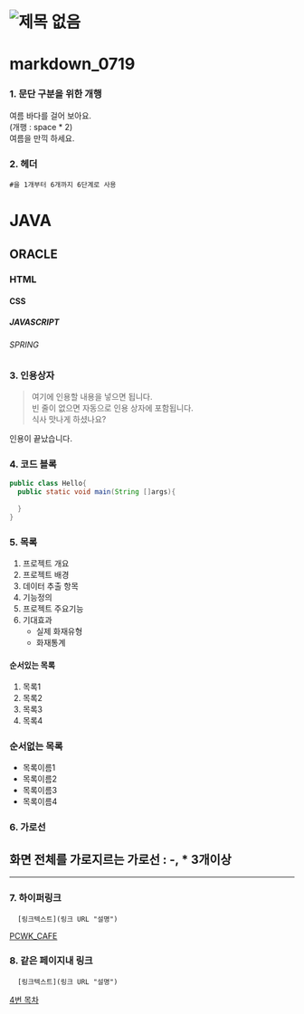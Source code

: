 # ![제목 없음](https://github.com/user-attachments/assets/9f536685-5bd8-4f9e-8d41-b944fc23667d)

# markdown_0719

### 1. 문단 구분을 위한 개행
여름 바다를 걸어 보아요.  
(개행 : space * 2)  
여름을 만끽 하세요.

### 2. 헤더
``` #을 1개부터 6개까지 6단계로 사용 ```
# JAVA
## ORACLE
### HTML
#### CSS
##### JAVASCRIPT
###### SPRING

### 3. 인용상자
> 여기에 인용할 내용을 넣으면 됩니다.  
> 빈 줄이 없으면 자동으로 인용 상자에 포함됩니다.  
> 식사 맛나게 하셨나요?

인용이 끝났습니다.

### 4. 코드 블록
```JAVA
public class Hello{
  public static void main(String []args){
  
  }
}
```

### 5. 목록
1. 프로젝트 개요
2. 프로젝트 배경
3. 데이터 추출 항목
4. 기능정의
5. 프로젝트 주요기능
6. 기대효과
   *  실제 화재유형
   *  화재통계

#### 순서있는 목록
1. 목록1
1. 목록2
1. 목록3
1. 목록4

### 순서없는 목록
* 목록이름1
* 목록이름2
* 목록이름3
* 목록이름4

### 6. 가로선
화면 전체를 가로지르는 가로선 : -, * 3개이상
---
***

### 7. 하이퍼링크
```
  [링크텍스트](링크 URL "설명")
```

[PCWK_CAFE](https://cafe.daum.net/pcwk/buGR "수업자료")

### 8. 같은 페이지내 링크
```
  [링크텍스트](링크 URL "설명")
```
[4번 목차](#4 "페이지내 링크")
